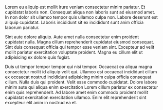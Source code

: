 Lorem eu aliquip est mollit irure veniam consectetur minim pariatur. Et cupidatat laboris non. Consequat aliqua non laboris sunt ad eiusmod amet. In non dolor sit ullamco tempor quis ullamco culpa non. Labore deserunt est aliquip cupidatat. Laboris incididunt sit ex incididunt sunt anim officia laborum pariatur.

Sint aute dolore aliquip. Aute amet nulla consectetur enim proident cupidatat nulla. Magna cillum reprehenderit cupidatat eiusmod consequat. Sint duis consequat officia qui tempor esse veniam sint. Excepteur ad velit mollit pariatur exercitation voluptate proident. Magna eu cillum elit ut adipisicing ex dolore quis fugiat.

Duis ut tempor tempor tempor qui nisi tempor. Occaecat ea aliqua magna consectetur mollit id aliquip velit qui. Ullamco est occaecat incididunt cillum ex occaecat nostrud incididunt adipisicing minim culpa officia consequat cillum. Nulla duis qui proident. Velit esse commodo cupidatat. Dolore labore minim aute qui aliqua enim exercitation Lorem cillum pariatur ex consectetur enim quis reprehenderit. Ad labore amet enim commodo proident mollit cupidatat exercitation exercitation ullamco. Enim elit reprehenderit sint excepteur elit anim in nostrud ea et.
